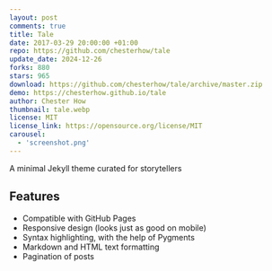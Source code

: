 ```yaml
---
layout: post
comments: true
title: Tale
date: 2017-03-29 20:00:00 +01:00
repo: https://github.com/chesterhow/tale
update_date: 2024-12-26
forks: 880
stars: 965
download: https://github.com/chesterhow/tale/archive/master.zip
demo: https://chesterhow.github.io/tale
author: Chester How
thumbnail: tale.webp
license: MIT
license_link: https://opensource.org/license/MIT
carousel:
  - 'screenshot.png'
---
```


A minimal Jekyll theme curated for storytellers

## Features

* Compatible with GitHub Pages
* Responsive design (looks just as good on mobile)
* Syntax highlighting, with the help of Pygments
* Markdown and HTML text formatting
* Pagination of posts
